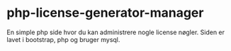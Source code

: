 # php-license-generator-manager
En simple php side hvor du kan administrere nogle license nøgler. Siden er lavet i bootstrap, php og bruger mysql.
